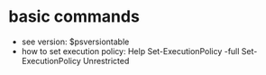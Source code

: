 # basic commands
- see version: $psversiontable
- how to set execution policy: Help Set-ExecutionPolicy -full
  Set-ExecutionPolicy Unrestricted
  
